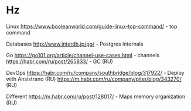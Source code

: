 # Hz

Linux
https://www.booleanworld.com/guide-linux-top-command/ - top command

Databases
http://www.interdb.jp/pg/ - Postgres internals

Go
https://go101.org/article/channel-use-cases.html - channels
https://habr.com/ru/post/265833/ - GC (RU)

DevOps
https://habr.com/ru/company/southbridge/blog/317922/ - Deploy with Ansistrano (RU)
https://m.habr.com/ru/company/piter/blog/343270/ (RU)

Different
https://m.habr.com/ru/post/128017/ - Maps memory organization (RU)
